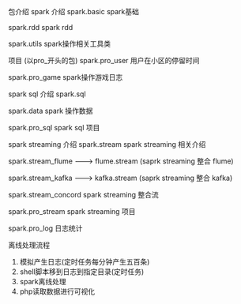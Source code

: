 包介绍
spark 介绍
spark.basic spark基础

spark.rdd spark rdd

spark.utils spark操作相关工具类

项目 (以pro_开头的包)
spark.pro_user 用户在小区的停留时间

spark.pro_game spark操作游戏日志



spark sql 介绍
spark.sql

spark.data spark 操作数据

spark.pro_sql spark sql 项目



spark streaming 介绍
spark.stream spark streaming 相关介绍

spark.stream_flume ---> flume.stream (saprk streaming 整合 flume)

spark.stream_kafka ---> kafka.stream (saprk streaming 整合 kafka)

spark.stream_concord spark streaming 整合流

spark.pro_stream spark streaming 项目


spark.pro_log 日志统计

离线处理流程
1. 模拟产生日志(定时任务每分钟产生五百条)
2. shell脚本移到日志到指定目录(定时任务)
3. spark离线处理
4. php读取数据进行可视化
